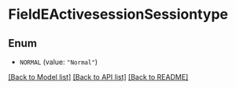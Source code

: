 # FieldEActivesessionSessiontype

## Enum


* `NORMAL` (value: `"Normal"`)


[[Back to Model list]](../README.md#documentation-for-models) [[Back to API list]](../README.md#documentation-for-api-endpoints) [[Back to README]](../README.md)


